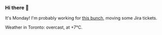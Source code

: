 ### Hi there :wave:

It's Monday! I'm probably working for [this bunch](https://github.com/kohofinancial), moving some Jira tickets.

Weather in Toronto: overcast, at +7°C.
